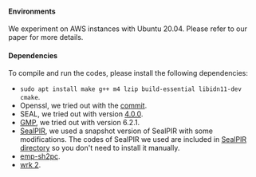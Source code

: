 #### Environments

We experiment on AWS instances with Ubuntu 20.04. Please refer to our paper for
more details.

#### Dependencies
To compile and run the codes, please install the following dependencies:
+ `sudo apt install make g++ m4 lzip build-essential libidn11-dev cmake`.
+ Openssl, we tried out with the
  [commit](https://github.com/openssl/openssl/tree/c87a7f31a3db97376d764583ad5ee4a76db2cbef).
+ SEAL, we tried out with version [4.0.0](https://github.com/microsoft/SEAL/tree/4.0.0).
+ [GMP](https://gmplib.org), we tried out with version 6.2.1.
+ [SealPIR](https://github.com/microsoft/SealPIR), we used a snapshot version of
  SealPIR with some modifications. The codes of SealPIR we used are included in
  [SealPIR directory](./bidding/libs/SealPIR/) so you don't need to install it manually.
+ [emp-sh2pc](https://github.com/emp-toolkit/emp-sh2pc).
+ [wrk 2](https://github.com/giltene/wrk2).